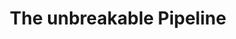 ---
title: The unbreakable Pipeline
description:
parent: Step 5 (Pick Any)
grand_parent: Kubernetes & Dynatrace Workshop
---